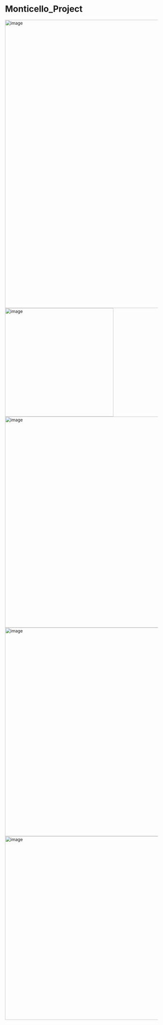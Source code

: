 # Monticello_Project
<img width="948" alt="image" src="https://user-images.githubusercontent.com/62018613/209352048-2a99f3c0-7d7b-434c-adca-f436b373a558.png">
<img width="357" alt="image" src="https://user-images.githubusercontent.com/62018613/209352183-ebc57a68-6d7d-40dc-b545-8edf216c1aa5.png">
<img width="694" alt="image" src="https://user-images.githubusercontent.com/62018613/209352223-542f3a92-7ddd-47fa-b8eb-97dd30c680e7.png">
<img width="686" alt="image" src="https://user-images.githubusercontent.com/62018613/209352278-d00081f0-49e0-4e41-adba-6af99d972236.png">
<img width="604" alt="image" src="https://user-images.githubusercontent.com/62018613/209352313-160fb9ea-beb6-4a50-ad00-8e68338e308f.png">

